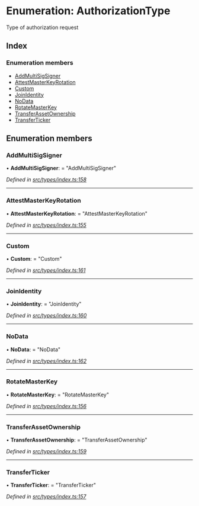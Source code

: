 # Enumeration: AuthorizationType

Type of authorization request

## Index

### Enumeration members

* [AddMultiSigSigner](authorizationtype.md#addmultisigsigner)
* [AttestMasterKeyRotation](authorizationtype.md#attestmasterkeyrotation)
* [Custom](authorizationtype.md#custom)
* [JoinIdentity](authorizationtype.md#joinidentity)
* [NoData](authorizationtype.md#nodata)
* [RotateMasterKey](authorizationtype.md#rotatemasterkey)
* [TransferAssetOwnership](authorizationtype.md#transferassetownership)
* [TransferTicker](authorizationtype.md#transferticker)

## Enumeration members

###  AddMultiSigSigner

• **AddMultiSigSigner**: = "AddMultiSigSigner"

*Defined in [src/types/index.ts:158](https://github.com/PolymathNetwork/polymesh-sdk/blob/41410c6/src/types/index.ts#L158)*

___

###  AttestMasterKeyRotation

• **AttestMasterKeyRotation**: = "AttestMasterKeyRotation"

*Defined in [src/types/index.ts:155](https://github.com/PolymathNetwork/polymesh-sdk/blob/41410c6/src/types/index.ts#L155)*

___

###  Custom

• **Custom**: = "Custom"

*Defined in [src/types/index.ts:161](https://github.com/PolymathNetwork/polymesh-sdk/blob/41410c6/src/types/index.ts#L161)*

___

###  JoinIdentity

• **JoinIdentity**: = "JoinIdentity"

*Defined in [src/types/index.ts:160](https://github.com/PolymathNetwork/polymesh-sdk/blob/41410c6/src/types/index.ts#L160)*

___

###  NoData

• **NoData**: = "NoData"

*Defined in [src/types/index.ts:162](https://github.com/PolymathNetwork/polymesh-sdk/blob/41410c6/src/types/index.ts#L162)*

___

###  RotateMasterKey

• **RotateMasterKey**: = "RotateMasterKey"

*Defined in [src/types/index.ts:156](https://github.com/PolymathNetwork/polymesh-sdk/blob/41410c6/src/types/index.ts#L156)*

___

###  TransferAssetOwnership

• **TransferAssetOwnership**: = "TransferAssetOwnership"

*Defined in [src/types/index.ts:159](https://github.com/PolymathNetwork/polymesh-sdk/blob/41410c6/src/types/index.ts#L159)*

___

###  TransferTicker

• **TransferTicker**: = "TransferTicker"

*Defined in [src/types/index.ts:157](https://github.com/PolymathNetwork/polymesh-sdk/blob/41410c6/src/types/index.ts#L157)*
